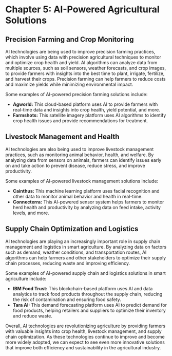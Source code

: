 Chapter 5: AI-Powered Agricultural Solutions
============================================

Precision Farming and Crop Monitoring
-------------------------------------

AI technologies are being used to improve precision farming practices, which involve using data with precision agricultural techniques to monitor and optimize crop health and yield. AI algorithms can analyze data from multiple sources, such as soil sensors, weather forecasts, and crop images, to provide farmers with insights into the best time to plant, irrigate, fertilize, and harvest their crops. Precision farming can help farmers to reduce costs and maximize yields while minimizing environmental impact.

Some examples of AI-powered precision farming solutions include:

* **Agworld:** This cloud-based platform uses AI to provide farmers with real-time data and insights into crop health, yield potential, and more.
* **Farmshots:** This satellite imagery platform uses AI algorithms to identify crop health issues and provide recommendations for treatment.

Livestock Management and Health
-------------------------------

AI technologies are also being used to improve livestock management practices, such as monitoring animal behavior, health, and welfare. By analyzing data from sensors on animals, farmers can identify issues early on and take action to prevent disease, reduce stress, and improve productivity.

Some examples of AI-powered livestock management solutions include:

* **Cainthus:** This machine learning platform uses facial recognition and other data to monitor animal behavior and health in real-time.
* **Connecterra:** This AI-powered sensor system helps farmers to monitor herd health and productivity by analyzing data on feed intake, activity levels, and more.

Supply Chain Optimization and Logistics
---------------------------------------

AI technologies are playing an increasingly important role in supply chain management and logistics in smart agriculture. By analyzing data on factors such as demand, weather conditions, and transportation routes, AI algorithms can help farmers and other stakeholders to optimize their supply chain processes, reducing waste and improving efficiency.

Some examples of AI-powered supply chain and logistics solutions in smart agriculture include:

* **IBM Food Trust:** This blockchain-based platform uses AI and data analytics to track food products throughout the supply chain, reducing the risk of contamination and ensuring food safety.
* **Tara AI:** This demand forecasting platform uses AI to predict demand for food products, helping retailers and suppliers to optimize their inventory and reduce waste.

Overall, AI technologies are revolutionizing agriculture by providing farmers with valuable insights into crop health, livestock management, and supply chain optimization. As these technologies continue to improve and become more widely adopted, we can expect to see even more innovative solutions that improve both efficiency and sustainability in the agricultural industry.
